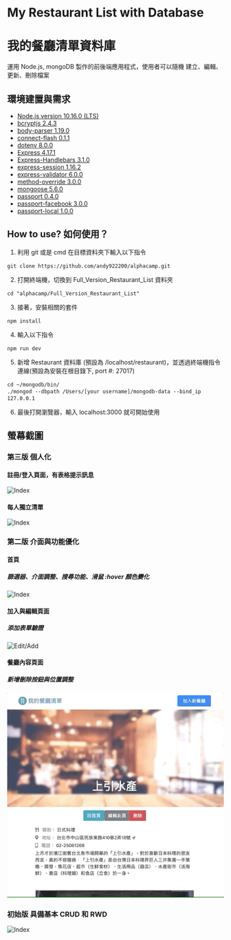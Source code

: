# My Restaurant List with Database 
# 我的餐廳清單資料庫
運用 Node.js, mongoDB 製作的前後端應用程式，使用者可以隨機 建立、編輯、更新、刪除檔案

## 環境建置與需求
* [Node.js version 10.16.0 (LTS)](https://nodejs.org/en/)
* [bcryptjs 2.4.3](https://www.npmjs.com/package/bcryptjs)
* [body-parser 1.19.0](https://www.npmjs.com/package/body-parser)
* [connect-flash 0.1.1](https://www.npmjs.com/package/connect-flash)
* [dotenv 8.0.0](https://www.npmjs.com/package/dotenv)
* [Express 4.17.1](https://www.npmjs.com/package/express)
* [Express-Handlebars 3.1.0](https://www.npmjs.com/package/handlebars)
* [express-session 1.16.2](https://www.npmjs.com/package/express-session)
* [express-validator 6.0.0](https://www.npmjs.com/package/express-validator)
* [method-override 3.0.0](https://www.npmjs.com/package/method-override)
* [mongoose 5.6.0](https://www.npmjs.com/package/mongoose)
* [passport 0.4.0](https://www.npmjs.com/package/passport)
* [passport-facebook 3.0.0](https://www.npmjs.com/package/passport-facebook)
* [passport-local 1.0.0](https://www.npmjs.com/package/passport-local)

## How to use? 如何使用？
1. 利用 git 或是 cmd 在目標資料夾下輸入以下指令
```
git clone https://github.com/andy922200/alphacamp.git
```
2. 打開終端機，切換到 Full_Version_Restaurant_List 資料夾
```
cd "alphacamp/Full_Version_Restaurant_List"
```
3. 接著，安裝相關的套件
```
npm install 
```
4. 輸入以下指令
```
npm run dev
```
5. 新增 Restaurant 資料庫 (預設為 /localhost/restaurant)，並透過終端機指令連線(預設為安裝在根目錄下, port #: 27017)
```
cd ~/mongodb/bin/ 
./mongod --dbpath /Users/[your username]/mongodb-data --bind_ip 127.0.0.1
```
6. 最後打開瀏覽器，輸入 localhost:3000 就可開始使用

## 螢幕截圖
### 第三版 個人化
#### 註冊/登入頁面，有表格提示訊息
![Index](./public/img/Demo_Version3-1.gif "login/logout/register")
#### 每人獨立清單
![Index](./public/img/Demo_Version3-2.gif "personalized lists")

### 第二版 介面與功能優化
#### 首頁 
##### 篩選器、介面調整、搜尋功能、滑鼠 :hover 顏色變化
![Index](./public/img/Demo_Version2-1.gif "index")
#### 加入與編輯頁面
##### 添加表單驗證
![Edit/Add](./public/img/Demo_Version2-2.gif "edit/add")
#### 餐廳內容頁面
##### 新增刪除按鈕與位置調整
![Detail](./public/img/Demo_Version2-3.gif "detail")
### 初始版 具備基本 CRUD 和 RWD 
![Index](./public/img/Demo_Version1.gif "index")